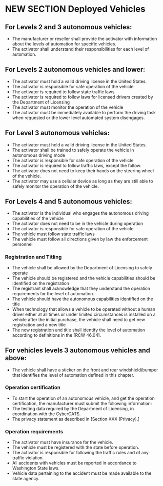 
# NEW SECTION Deployed Vehicles

## For Levels 2 and 3 autonomous vehicles:
- The manufacturer or reseller shall provide the activator with information about the levels of automation for specific vehicles.
- The activator shall understand their responsibilities for each level of automation.

## For Levels 2 autonomous vehicles and lower:
- The activator must hold a valid driving license in the United States.
- The activator is responsible for safe operation of the vehicle
- The activator is required to follow state traffic laws
- The activator is required to follow laws for licensed drivers created by the Department of Licensing
- The activator must monitor the operation of the vehicle
- The activator must be immediately available to perform the driving task when requested or the lower level automated system disengages.

## For Level 3 autonomous vehicles:
- The activator must hold a valid driving license in the United States.
- The activator shall be trained to safely operate the vehicle in autonomous driving mode
- The activator is responsible for safe operation of the vehicle
- The activator is required to follow traffic laws, except the follow:
- The activator does not need to keep their hands on the steering wheel of the vehicle.
- The activator may use a cellular device as long as they are still able to safely monitor the operation of the vehicle.

## For Levels 4 and 5 autonomous vehicles:
- The activator is the individual who engages the autonomous driving capabilities of the vehicle
- The activator does not need to be in the vehicle during operation
- The activator is responsible for safe operation of the vehicle
- The vehicle must follow state traffic laws
- The vehicle must follow all directions given by law the enforcement personnel

### Registration and Titling
- The vehicle shall be allowed by the Department of Licensing to safely operate
- The vehicle should be registered and the vehicle capabilities should be identified on the registration 
- The registrant shall acknowledge that they understand the operation requirements for the level of automation. 
- The vehicle should have the autonomous capabilities identified on the title
- When technology that allows a vehicle to be operated without a human driver either at all times or under limited circumstances is installed on a vehicle after the initial purchase, the vehicle shall need to get new registration and a new title
- The new registration and title shall identify the level of automation according to definitions in the [RCW 46.04].

## For vehicles levels 3 autonomous vehicles and above:
- The vehicle shall have a sticker on the front and rear windshield/bumper that identifies the level of automation defined in this chapter.

### Operation certification
- To start the operation of an autonomous vehicle, and get the operation certification, the manufacturer must submit the following information:
- The testing data required by the Department of Licensing, in coordination with the CyberCATS.
- The privacy statement as described in [Section XXX (Privacy).]

### Operation requirements
- The activator must have insurance for the vehicle.
- The vehicle must be registered with the state before operation.
- The activator is responsible for following the traffic rules and of any traffic violation.
- All accidents with vehicles must be reported in accordance to Washington State laws.
- Vehicle data pertaining to the accident must be made available to the state agency.
